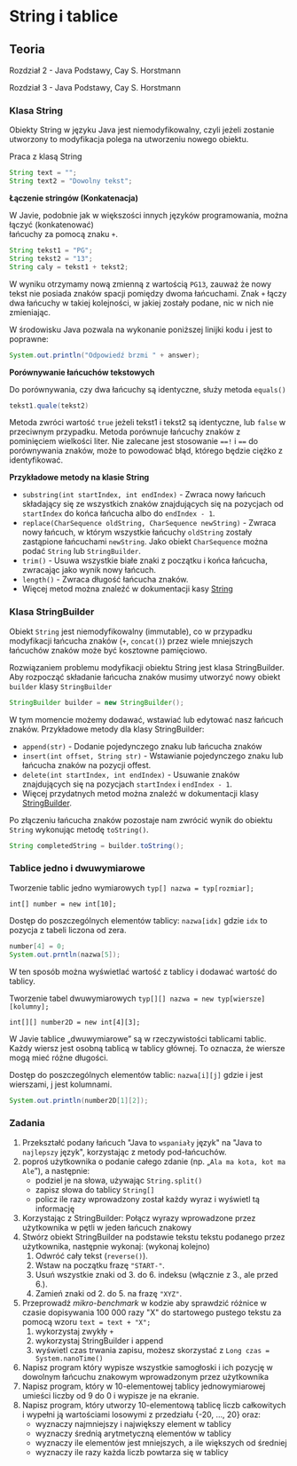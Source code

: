 # String i tablice

## Teoria

Rozdział 2 - Java Podstawy, Cay S. Horstmann

Rozdział 3 - Java Podstawy, Cay S. Horstmann

### Klasa String

Obiekty String w języku Java jest niemodyfikowalny, czyli jeżeli zostanie utworzony to modyfikacja polega na utworzeniu nowego obiektu.

Praca z klasą String

```java
String text = "";
String text2 = "Dowolny tekst";
```

**Łączenie stringów (Konkatenacja)**

W Javie, podobnie jak w większości innych języków programowania, można łączyć (konkatenować)\
łańcuchy za pomocą znaku `+`.

```java
String tekst1 = "PG";
String tekst2 = "13";
String caly = tekst1 + tekst2;
```

W wyniku otrzymamy nową zmienną z wartością `PG13`, zauważ że nowy tekst nie posiada znaków spacji pomiędzy dwoma łańcuchami. Znak `+` łączy dwa łańcuchy w takiej kolejności, w jakiej zostały podane, nic w nich nie zmieniając.

W środowisku Java pozwala na wykonanie poniższej linijki kodu i jest to poprawne:

```java
System.out.println("Odpowiedź brzmi " + answer);
```

**Porównywanie łańcuchów tekstowych**

Do porównywania, czy dwa łańcuchy są identyczne, służy metoda `equals()`

```java
tekst1.quale(tekst2)
```

Metoda zwróci wartość `true` jeżeli tekst1 i tekst2 są identyczne, lub `false` w przeciwnym przypadku. Metoda porównuje łańcuchy znaków z pominięciem wielkości liter. Nie zalecane jest stosowanie `==!` i `==` do porównywania znaków, może to powodować błąd, którego będzie ciężko z identyfikować.

**Przykładowe metody na klasie String**

* `substring(int startIndex, int endIndex)` - Zwraca nowy łańcuch składający się ze wszystkich znaków znajdujących się na pozycjach od `startIndex` do końca łańcucha albo do `endIndex - 1`.
* `replace(CharSequence oldString, CharSequence newString)` - Zwraca nowy łańcuch, w którym wszystkie łańcuchy `oldString` zostały zastąpione łańcuchami `newString`. Jako obiekt `CharSequence` można podać `String` lub `StringBuilder`.
* `trim()` - Usuwa wszystkie białe znaki z początku i końca łańcucha, zwracając jako wynik nowy łańcuch.
* `length()` - Zwraca długość łańcucha znaków.
* Więcej metod można znaleźć w dokumentacji kasy [String](https://docs.oracle.com/javase/8/docs/api/java/lang/String.html)

### Klasa StringBuilder

Obiekt `String` jest niemodyfikowalny (immutable), co w przypadku modyfikacji łańcucha znaków (`+`, `concat()`) przez wiele mniejszych łańcuchów znaków może być kosztowne pamięciowo.

Rozwiązaniem problemu modyfikacji obiektu String jest klasa StringBuilder. Aby rozpocząć składanie łańcucha znaków musimy utworzyć nowy obiekt `builder` klasy `StringBuilder`

```java
StringBuilder builder = new StringBuilder();
```

W tym momencie możemy dodawać, wstawiać lub edytować nasz łańcuch znaków. Przykładowe metody dla klasy StringBuilder:

* `append(str)` - Dodanie pojedynczego znaku lub łańcucha znaków
* `insert(int offset, String str)` - Wstawianie pojedynczego znaku lub łańcucha znaków na pozycji offest.
* `delete(int startIndex, int endIndex)` - Usuwanie znaków znajdujących się na pozycjach `startIndex` i `endIndex - 1`.
* Więcej przydatnych metod można znaleźć w dokumentacji klasy [StringBuilder](https://docs.oracle.com/javase/8/docs/api/java/lang/StringBuilder.html).

Po złączeniu łańcucha znaków pozostaje nam zwrócić wynik do obiektu `String` wykonując metodę `toString()`.

```java
String completedString = builder.toString();
```

### Tablice jedno i dwuwymiarowe

Tworzenie tablic jedno wymiarowych `typ[] nazwa = typ[rozmiar];`

`int[] number = new int[10];`

Dostęp do poszczególnych elementów tablicy: `nazwa[idx]` gdzie `idx` to pozycja z tabeli liczona od zera.

```java
number[4] = 0;
System.out.prntln(nazwa[5]);
```

W ten sposób można wyświetlać wartość z tablicy i dodawać wartość do tablicy.

Tworzenie tabel dwuwymiarowych `typ[][] nazwa = new typ[wiersze][kolumny];`

`int[][] number2D = new int[4][3];`

W Javie tablice „dwuwymiarowe” są w rzeczywistości tablicami tablic. Każdy wiersz jest osobną tablicą w tablicy głównej. To oznacza, że wiersze mogą mieć różne długości.

Dostęp do poszczególnych elementów tablic: `nazwa[i][j]` gdzie i jest wierszami, j jest kolumnami.

```java
System.out.println(number2D[1][2]);
```

### Zadania

1. Przekształć podany łańcuch "Java to `wspaniały` język" na "Java to `najlepszy` język", korzystając z metody pod-łańcuchów.
2. poproś użytkownika o podanie całego zdanie (np. „`Ala ma kota, kot ma Ale`”), a następnie:
   * podziel je na słowa, używając `String.split()`
   * zapisz słowa do tablicy `String[]`
   * policz ile razy wprowadzony został każdy wyraz i wyświetl tą informację
3. Korzystając z StringBuilder: Połącz wyrazy wprowadzone przez użytkownika w pętli w jeden łańcuch znakowy
4. Stwórz obiekt StringBuilder na podstawie tekstu tekstu podanego przez użytkownika, następnie wykonaj: (wykonaj kolejno)
   1. Odwróć cały tekst (`reverse()`).
   2. Wstaw na początku frazę `"START-"`.
   3. Usuń wszystkie znaki od 3. do 6. indeksu (włącznie z 3., ale przed 6.).
   4. Zamień znaki od 2. do 5. na frazę `"XYZ"`.
5. Przeprowadź _mikro-benchmark_ w kodzie aby sprawdzić różnice w czasie dopisywania 100 000 razy "X" do startowego pustego tekstu za pomocą wzoru `text = text + "X";`
   1. wykorzystaj zwykły `+`
   2. wykorzystaj StringBuilder i append
   3. wyświetl czas trwania zapisu, możesz skorzystać z `Long czas = System.nanoTime()`
6. Napisz program który wypisze wszystkie samogłoski i ich pozycję w dowolnym łańcuchu znakowym wprowadzonym przez użytkownika
7. Napisz program, który w 10-elementowej tablicy jednowymiarowej umieści liczby od 9 do 0 i wypisze je na ekranie.
8. Napisz program, który utworzy 10-elementową tablicę liczb całkowitych i wypełni ją wartościami losowymi z przedziału {-20, …, 20} oraz:
   * wyznaczy najmniejszy i największy element w tablicy
   * wyznaczy średnią arytmetyczną elementów w tablicy
   * wyznaczy ile elementów jest mniejszych, a ile większych od średniej
   * wyznaczy ile razy każda liczb powtarza się w tablicy
